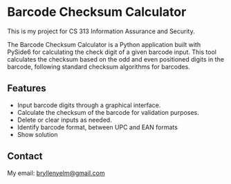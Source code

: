 # Barcode Checksum Calculator

This is my project for CS 313 Information Assurance and Security. 

The Barcode Checksum Calculator is a Python application built with PySide6 for calculating the check digit of a given barcode input. This tool calculates the checksum based on the odd and even positioned digits in the barcode, following standard checksum algorithms for barcodes.

## Features
- Input barcode digits through a graphical interface.
- Calculate the checksum of the barcode for validation purposes.
- Delete or clear inputs as needed.
- Identify barcode format, between UPC and EAN formats
- Show solution

## Contact
My email: bryllenyelm@gmail.com